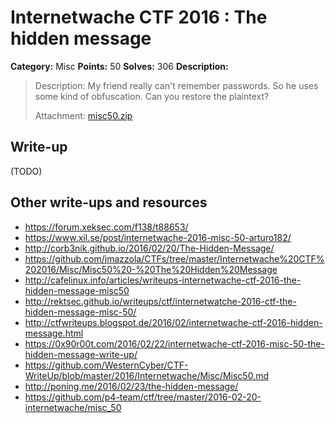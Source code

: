 # Internetwache CTF 2016 : The hidden message

**Category:** Misc
**Points:** 50
**Solves:** 306
**Description:**

> Description: My friend really can't remember passwords. So he uses some kind of obfuscation. Can you restore the plaintext?
> 
> 
> Attachment: [misc50.zip](./misc50.zip)


## Write-up

(TODO)

## Other write-ups and resources

* <https://forum.xeksec.com/f138/t88653/>
* <https://www.xil.se/post/internetwache-2016-misc-50-arturo182/>
* <http://corb3nik.github.io/2016/02/20/The-Hidden-Message/>
* <https://github.com/jmazzola/CTFs/tree/master/Internetwache%20CTF%202016/Misc/Misc50%20-%20The%20Hidden%20Message>
* <http://cafelinux.info/articles/writeups-internetwache-ctf-2016-the-hidden-message-misc50>
* <http://rektsec.github.io/writeups/ctf/internetwatche-2016-ctf-the-hidden-message-misc-50/>
* <http://ctfwriteups.blogspot.de/2016/02/internetwache-ctf-2016-hidden-message.html>
* <https://0x90r00t.com/2016/02/22/internetwache-ctf-2016-misc-50-the-hidden-message-write-up/>
* <https://github.com/WesternCyber/CTF-WriteUp/blob/master/2016/Internetwache/Misc/Misc50.md>
* <http://poning.me/2016/02/23/the-hidden-message/>
* <https://github.com/p4-team/ctf/tree/master/2016-02-20-internetwache/misc_50>
